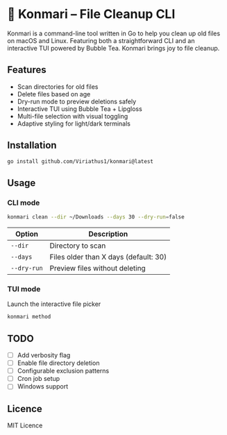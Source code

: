 # 🧹 Konmari – File Cleanup CLI

Konmari is a command-line tool written in Go to help you clean up old files on macOS and Linux. Featuring both a straightforward CLI and an interactive TUI powered by Bubble Tea. Konmari brings joy to file cleanup.

## Features
- Scan directories for old files
- Delete files based on age
- Dry-run mode to preview deletions safely
- Interactive TUI using Bubble Tea + Lipgloss
- Multi-file selection with visual toggling
- Adaptive styling for light/dark terminals

## Installation
```bash
go install github.com/Viriathus1/konmari@latest
```

## Usage
### CLI mode
```bash
konmari clean --dir ~/Downloads --days 30 --dry-run=false
```
| Option         | Description                           |
| -------------- | ------------------------------------- |
| `--dir`        | Directory to scan                     |
| `--days`       | Files older than X days (default: 30) |
| `--dry-run`    | Preview files without deleting        |

### TUI mode
Launch the interactive file picker
```bash
konmari method
```

## TODO
- [ ] Add verbosity flag
- [ ] Enable file directory deletion
- [ ] Configurable exclusion patterns
- [ ] Cron job setup
- [ ] Windows support

## Licence
MIT Licence